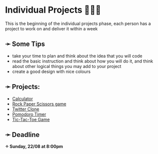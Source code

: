# Individual Projects 🧑🏼‍💻

This is the beginning of the individual projects phase, each person has a project to work on and deliver it within a week


## ➛ Some Tips

- take your time to plan and think about the idea that you will code
- read the basic instruction and think about how you will do it, and think about other logical things you may add to your project
- create a good design with nice colours 


## ➛ Projects:

* [Calculator](./projects/calculator.md)
* [Rock Paper Scissors game](./projects/rock-paper-scissors.md)
* [Twitter Clone](./projects/twitter-clone.md)
* [Pomodoro Timer](./projects/pomodoro-timer.md)
* [Tic-Tac-Toe Game](./projects/tic-tac-toe.md)


## ➛ Deadline 

**✧ Sunday, 22/08 at 8:00pm**
